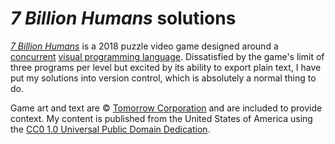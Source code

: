 # *7 Billion Humans* solutions #

[*7 Billion Humans*][7BH] is a 2018 puzzle video game designed around
a [concurrent][CONC] [visual programming language][VPL].  Dissatisfied
by the game's limit of three programs per level but excited by its
ability to export plain text, I have put my solutions into version
control, which is absolutely a normal thing to do.

Game art and text are &copy; [Tomorrow Corporation][TC] and are included
to provide context.  My content is published from the United States of
America using the [CC0 1.0 Universal Public Domain Dedication][CC0].

[CC0]: https://creativecommons.org/publicdomain/zero/1.0/
[CONC]: https://en.wikipedia.org/wiki/Concurrent_computing
    '"Concurrent computing" on Wikipedia'
[TC]: https://tomorrowcorporation.com/about
[VPL]: https://en.wikipedia.org/wiki/Visual_programming_language
    '"Visual programming language" on Wikipedia'
[7BH]: https://tomorrowcorporation.com/7billionhumans
